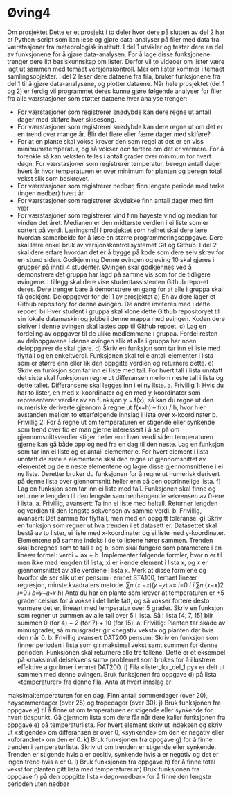 # Øving4
Om prosjektet
Dette er et prosjekt i to deler hvor dere på slutten av del 2 har et Python-script som kan lese og gjøre data-analyser på filer med data fra værstasjoner fra meteorologisk institutt. I del 1 utvikler og tester dere en del av funksjonene for å gjøre data-analysen. For å lage disse funksjonene trenger dere litt basiskunnskap om lister. Derfor vil to videoer om lister være lagt ut sammen med temaet versjonskontroll. Mer om lister kommer i temaet samlingsobjekter. I del 2 leser dere dataene fra fila, bruker funksjonene fra del 1 til å gjøre data-analysene, og plotter dataene.
Når hele prosjektet (del 1 og 2) er ferdig vil programmet deres kunne gjøre følgende analyser for filer fra alle værstasjoner som støtter dataene hver analyse trenger:
- For værstasjoner som registrerer snødybde kan dere regne ut antall dager med skiføre hver skisesong.
- For værstasjoner som registrerer snødybde kan dere regne ut om det er en trend over mange år. Blir det flere eller færre dager med skiføre?
- For at en plante skal vokse krever den som regel at det er en viss minimumstemperatur, og så vokser den fortere om det er varmere. For å forenkle så kan veksten telles i antall grader over minimum for hvert døgn. For værstasjoner som registrerer temperatur, beregn antall dager hvert år hvor temperaturen er over minimum for planten og beregn total vekst slik som beskrevet.
- For værstasjoner som registrerer nedbør, finn lengste periode med tørke (ingen nedbør) hvert år
- For værstasjoner som registrerer skydekke finn antall dager med fint vær
- For værstasjoner som registrerer vind finn høyeste vind og median for vinden det året.
Medianen er den midterste verdien i ei liste som er sortert på verdi.
Læringsmål
I prosjektet som helhet skal dere lære hvordan samarbeide for å løse en større programmeringsoppgave. Dere skal lære enkel bruk av versjonskontrollsystemet Git og Github. I del 2 skal dere erfare hvordan det er å bygge på kode som dere selv skrev for en stund siden.
Godkjenning
Denne øvingen og øving 10 skal gjøres i grupper på inntil 4 studenter. Øvingen skal godkjennes ved å demonstrere det gruppa har lagd på samme vis som for de tidligere øvingene. I tillegg skal dere vise studentassistenten Github repo-et deres. Dere trenger bare å demonstrere en gang for at alle i gruppa skal få godkjent.
Deloppgaver for del 1 av prosjektet
a) En av dere lager et Github repository for denne øvingen. De andre inviteres med i dette repoet.
b) Hver student i gruppa skal klone dette Github repositoryet til sin lokale datamaskin og jobbe i denne mappa med øvingen. Koden dere skriver i denne øvingen skal lastes opp til Github repoet.
c) Lag en fordeling av oppgaver til de ulike medlemmene i gruppa. Fordel resten av deloppgavene i denne øvingen slik at alle i gruppa har noen deloppgaver de skal gjøre.
d) Skriv en funksjon som tar inn ei liste med flyttall og en enkeltverdi. Funksjonen skal telle antall elementer i lista som er større enn eller lik den oppgitte verdien og returnere dette.
e) Skriv en funksjon som tar inn ei liste med tall. For hvert tall i lista unntatt det siste skal funksjonen regne ut differansen mellom neste tall i lista og dette tallet. Differansene skal legges inn i ei ny liste.
a. Frivillig 1: Hvis du har to lister, en med x-koordinater og en med y-koordinater som representerer verdier av en funksjon y = f(x), så kan du regne ut den numeriske deriverte gjennom å regne ut f(x+h) – f(x) / h, hvor h er avstanden mellom to etterfølgende innslag i lista over x-koordinater
b. Frivillig 2: For å regne ut om temperaturen er stigende eller synkende som trend over tid er man gjerne interessert i å se på om gjennomsnittsverdier stiger heller enn hver verdi siden temperaturen gjerne kan gå både opp og ned fra en dag til den neste. Lag en funksjon som tar inn ei liste og et antall elementer e. For hvert element i lista unntatt de siste e elementene skal den regne ut gjennomsnittet av elementet og de e neste elementene og lagre disse gjennomsnittene i ei ny liste. Deretter bruker du funksjonen for å regne ut numerisk derivert på denne lista over gjennomsnitt heller enn på den opprinnelige lista.
f) Lag en funksjon som tar inn ei liste med tall. Funksjonen skal finne og returnere lengden til den lengste sammenhengende sekvensen av 0-ere i lista.
a. Frivillig, avansert: Ta inn ei liste med heltall. Returner lengden og verdien til den lengste sekvensen av samme verdi.
b. Frivillig, avansert: Det samme for flyttall, men med en oppgitt toleranse.
g) Skriv en funksjon som regner ut hva trenden i et datasett er. Datasettet skal bestå av to
lister, ei liste med x-koordinater og ei liste med y-koordinater. Elementene på samme indeks i de to listene hører sammen. Trenden skal beregnes som to tall a og b, som skal fungere som parametere i en lineær formel: verdi = ax + b. Implementer følgende formler, hvor n er til men ikke med lengden til lista, xi er i-ende element i lista x, og 𝑥 er gjennomsnittet av alle verdiene i lista x. Merk at disse formlene og hvorfor de ser slik ut er pensum i emnet STA100, temaet lineær regresjon, minste kvadraters metode.
∑𝑛 (𝑥 −𝑥)(𝑦 −𝑦) 𝑎= 𝑖=0 𝑖 𝑖
∑𝑛 (𝑥−𝑥)2 𝑖=0 𝑖
𝑏=𝑦−𝑎∗𝑥
h) Anta du har en plante som krever at temperaturen er +5 grader celsius for å vokse i det hele tatt, og så vokser fortere desto varmere det er, lineært med temperatur over 5 grader. Skriv en funksjon som regner ut summen av alle tall over 5 i lista. Så i lista [4, 7, 15] blir summen 0 (for 4) + 2 (for 7) + 10 (for 15).
a. Frivillig: Planten tar skade av minusgrader, så minusgrader gir «negativ vekst» og planten dør hvis den når 0.
b. Frivillig avansert DAT200 pensum: Skriv en funksjon som finner perioden i lista som gir maksimal vekst samt summen for denne perioden. Funksjonen skal returnere alle tre tallene. Dette er et eksempel på «maksimal delsekvens sum» problemet som brukes for å illustrere effektive algoritmer i emnet DAT200.
i) Fila «lister_for_del_1.py» er delt ut sammen med denne øvingen. Bruk funksjonen fra oppgave d) på lista «temperaturer» fra denne fila. Anta at hvert innslag er
 
maksimaltemperaturen for en dag. Finn antall sommerdager (over 20), høysommerdager
(over 25) og tropedager (over 30).
j) Bruk funksjonen fra oppgave e) til å finne ut om temperaturen er stigende eller synkende for
hvert tidspunkt. Gå gjennom lista som dere får når dere kaller funksjonen fra oppgave e) på temperaturlista. For hvert element skriv ut indeksen og skriv ut «stigende» om differansen er over 0, «synkende» om den er negativ eller «uforandret» om den er 0.
k) Bruk funksjonen fra oppgave g) for å finne trenden i temperaturlista. Skriv ut om trenden er stigende eller synkende. Trenden er stigende hvis a er positiv, synkende hvis a er negativ og det er ingen trend hvis a er 0.
l) Bruk funksjonen fra oppgave h) for å finne total vekst for planten gitt lista med temperaturer
m) Bruk funksjonen fra oppgave f) på den oppgitte lista «døgn-nedbør» for å finne den lengste
perioden uten nedbør